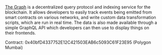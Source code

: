 
[The Graph](https://thegraph.com/) is a decentralized query protocol and indexing service for the blockchain. It allows developers to easily track events being emitted from smart contracts on various networks, and write custom data transformation scripts, which are run in real time. The data is also made available through a simple GraphQL API which developers can then use to display things on their frontends.

Contract: 0x40bfD4337752E12C421503EAB6c5093C61F23E95 (Polygon Mumbai)